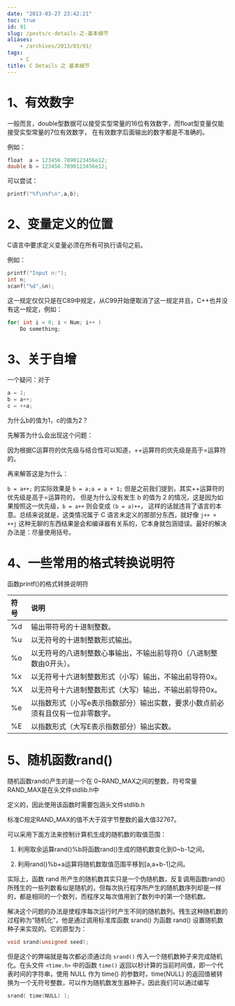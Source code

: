 ```yaml
---
date: "2013-03-27 23:42:21"
toc: true
id: 91
slug: /posts/c-details-之-基本细节
aliases:
    - /archives/2013/03/91/
tags:
    - C
title: C Details 之 基本细节
---
```


# 1、有效数字

一般而言，double型数据可以接受实型常量的16位有效数字，而float型变量仅能接受实型常量的7位有效数字，
在有效数字后面输出的数字都是不准确的。

例如：

``` c
float  a = 123456.7890123456e12;
double b = 123456.7890123456e12;
```

可以尝试：

``` c
printf("%f\n%f\n",a,b);
```

<!-- more -->

# 2、变量定义的位置

C语言中要求定义变量必须在所有可执行语句之前。

例如：

``` c
printf("Input n:");
int n;
scanf("%d",&n);
```

这一规定仅仅只是在C89中规定，从C99开始便取消了这一规定并且，C++也并没有这一规定，例如：

``` c
for( int i = 0; i < Num; i++ )
    Do something;
```

# 3、关于自增

一个疑问：对于

``` c
a = 1;
b = a++;
c = ++a;
```

为什么b的值为1，c的值为2？

先解答为什么会出现这个问题：

因为根据C运算符的优先级与结合性可以知道，++运算符的优先级是高于=运算符的。

再来解答这是为什么：

`b = a++;` 的实际效果是 `b = a;a = a + 1;` 但是之前我们提到，其实++运算符的优先级是高于=运算符的，
但是为什么没有发生 b 的值为 2 的情况，这是因为如果按照这一优先级，`b = a++` 则会变成 `(b = a)++`，
这样的话就违背了语言的本意。总结来说就是，这类情况属于 C 语言未定义的那部分东西，就好像 `j++ + ++j` 
这种无聊的东西结果是会和编译器有关系的，它本身就包涵错误。最好的解决办法是：尽量使用括号。

# 4、一些常用的格式转换说明符

函数printf()的格式转换说明符

|符号|说明|
|:--|:--|
|%d|输出带符号的十进制整数。|
|%u|以无符号的十进制整数形式输出。|
|%o|以无符号的八进制整数心事输出，不输出前导符0（八进制整数由0开头）。|
|%x|以无符号十六进制整数形式（小写）输出，不输出前导符0x。|
|%X|以无符号十六进制整数形式（大写）输出，不输出前导符0x。|
|%e|以指数形式（小写e表示指数部分）输出实数，要求小数点前必须有且仅有一位非零数字。|
|%E|以指数形式（大写E表示指数部分）输出实数。|

# 5、随机函数rand()

随机函数rand()产生的是一个在 0~RAND_MAX之间的整数，符号常量RAND_MAX是在头文件stdlib.h中

定义的，因此使用该函数时需要包涵头文件stdlib.h

标准C规定RAND_MAX的值不大于双字节整数的最大值32767。

可以采用下面方法来控制计算机生成的随机数的取值范围：

1. 利用取余运算rand()%b将函数rand()生成的随机数变化到0~b-1之间。

2. 利用rand()%b+a运算将随机数取值范围平移到[a,a+b-1]之间。

实际上，函数 rand 所产生的随机数其实只是一个伪随机数，反复调用函数rand()所残生的一些列数看似是随机的，但每次执行程序所产生的随机数序列却是一样的，都是相同的一个数列，而程序又每次值用到了数列中的第一个随机数。

解决这个问题的办法是使程序每次运行时产生不同的随机数列。残生这种随机数的过程称为“随机化”，他是通过调用标准库函数 srand() 为函数 rand() 设置随机数种子来实现的。它的原型为：

``` c
void srand(unsigned seed);
```

但是这个的弊端就是每次都必须通过向 `srand()` 传入一个随机数种子来完成随机化。在头文件 `<time.h>` 中的函数 `time()` 返回以秒计算的当前时间值，即一个代表时间的字符串，使用 NULL 作为 time() 的参数时，time(NULL) 的返回值被转换为一个无符号整数，可以作为随机数发生器种子。因此我们可以通过编写

``` c
srand( time(NULL) );
```
